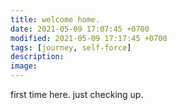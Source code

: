 ```yaml
---
title: welcome home.
date: 2021-05-09 17:07:45 +0700
modified: 2021-05-09 17:17:45 +0700
tags: [journey, self-force]
description:
image:
---
```


first time here. just checking up.

